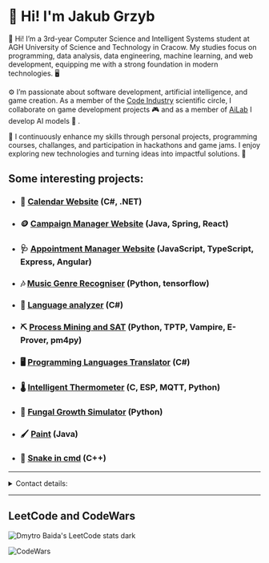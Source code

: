 # 👋 Hi! I'm Jakub Grzyb

👋 Hi! I’m a 3rd-year Computer Science and Intelligent Systems student at AGH University of Science and Technology in Cracow. My studies focus on programming, data analysis, data engineering, machine learning, and web development, equipping me with a strong foundation in modern technologies. 🖥️

⚙️ I’m passionate about software development, artificial intelligence, and game creation. As a member of the [Code Industry](http://coin.agh.edu.pl/) scientific circle, I collaborate on game development projects 🎮 and as a member of [AiLab](http://www.ailab.agh.edu.pl/) I develop AI models 🤖 .

🔧 I continuously enhance my skills through personal projects, programming courses, challanges, and participation in hackathons and game jams. I enjoy exploring new technologies and turning ideas into impactful solutions. 🚀

## Some interesting projects:

- ### 📅 [Calendar Website](https://github.com/jGrzyb/CalendarWebApi) (C#, .NET)

- ### 🪙 [Campaign Manager Website](https://github.com/jGrzyb/Spring-React-CRUD-campaign) (Java, Spring, React)

- ### 🩺 [Appointment Manager Website](https://github.com/jGrzyb/Doctors-Appointment-Manager) (JavaScript, TypeScript, Express, Angular)

- ### 🎶 [Music Genre Recogniser](https://github.com/jGrzyb/musicGenreRecogniser) (Python, tensorflow)

- ### 👅 [Language analyzer](https://github.com/jGrzyb/LanguageAnalyzer) (C#)

- ### ⛏️ [Process Mining and SAT](https://github.com/Isdre/ProcessMining) (Python, TPTP, Vampire, E-Prover, pm4py)

- ### 🖥️ [Programming Languages Translator](https://github.com/jGrzyb/translator-jezyk-w-programowania) (C#)

- ### 🌡️ [Intelligent Thermometer](https://github.com/jGrzyb/ESP32-Air-Monitor) (C, ESP, MQTT, Python)

- ### 🍄 [Fungal Growth Simulator](https://github.com/jGrzyb/Fungal-growth-simulation) (Python)

- ### 🖌 [Paint](https://github.com/jGrzyb/paint_in_java) (Java)

- ### 🐍 [Snake in cmd](https://github.com/jGrzyb/snake-for-pp) (C++)

---

<details>
  <summary>Contact details:</summary>
  
- email: grzybjaku@gmail.com
- [LinkedIn](https://www.linkedin.com/in/jakub-grzyb-3720152b9/)

</details>

---

## LeetCode and CodeWars
![Dmytro Baida's LeetCode stats dark](https://leetcode-badge-sage.vercel.app/badge/Grzybek5?theme=dark&bgColor=282828)

![CodeWars](https://github.r2v.ch/codewars?user=Grzybek5)
